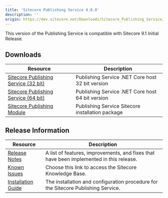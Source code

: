 ```yaml
---
title: 'Sitecore Publishing Service 4.0.0'
description: ''
origin: https://dev.sitecore.net/Downloads/Sitecore_Publishing_Service/40/Sitecore_Publishing_Service_400.aspx
---
```


This version of the Publishing Service is compatible with Sitecore 9.1 Initial Release.

## Downloads

| Resource                                                                                                                                                                                                                            | Description                                      |
| ----------------------------------------------------------------------------------------------------------------------------------------------------------------------------------------------------------------------------------- | ------------------------------------------------ |
| [Sitecore Publishing Service (32 bit)](https://scdp.blob.core.windows.net/downloads/Sitecore%20Publishing%20Service/40/Sitecore%20Publishing%20Service%20400/Secure/Sitecore%20Publishing%20Service%204.0.0%20rev.%2000521.zip)     | Publishing Service .NET Core host 32 bit version |
| [Sitecore Publishing Service (64 bit)](https://scdp.blob.core.windows.net/downloads/Sitecore%20Publishing%20Service/40/Sitecore%20Publishing%20Service%20400/Secure/Sitecore%20Publishing%20Service%204.0.0%20rev.%2000521-x64.zip) | Publishing Service .NET Core host 64 bit version |
| [Sitecore Publishing Module](https://scdp.blob.core.windows.net/downloads/Sitecore%20Publishing%20Service/40/Sitecore%20Publishing%20Service%20400/Secure/Sitecore%20Publishing%20Module%204.0.0%20rev.%2000521.zip)                | Publishing Service Sitecore installation package |

## Release Information

| Resource                                                                                                                                                                                                           | Description                                                                             |
| ------------------------------------------------------------------------------------------------------------------------------------------------------------------------------------------------------------------ | --------------------------------------------------------------------------------------- |
| [Release Notes](/downloads/Sitecore_Publishing_Service/40/Sitecore_Publishing_Service_400/Release_Notes)                                                                                                           | A list of features, improvements, and fixes that have been implemented in this release. |
| [Known Issues](https://kb.sitecore.net/articles/431510)                                                                                                                                                            | Choose this link to access the Sitecore Knowledge Base.                                 |
| [Installation Guide](https://scdp.blob.core.windows.net/downloads/Sitecore%20Publishing%20Service/40/Sitecore%20Publishing%20Service%20400/Secure/Publishing-Service-Installation-and-Configuration-Guide-4.0.pdf) | The installation and configuration procedure for the Sitecore Publishing Service.       |
